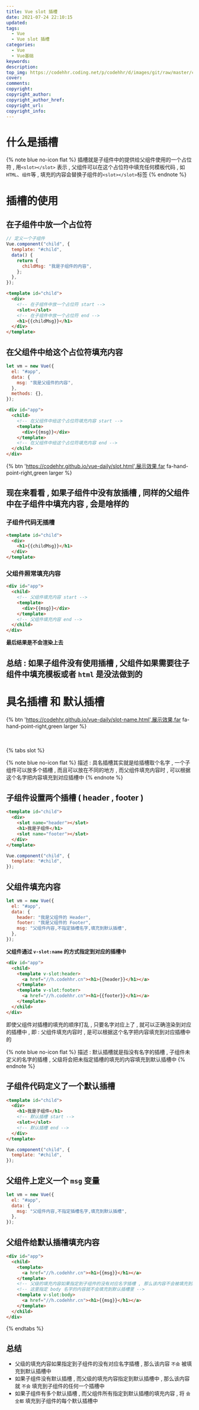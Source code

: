 ```yaml
---
title: Vue slot 插槽
date: 2021-07-24 22:10:15
updated:
tags:
  - Vue
  - Vue slot 插槽
categories:
  - Vue
  - Vue基础
keywords:
description:
top_img: https://codehhr.coding.net/p/codehhr/d/images/git/raw/master/csslayouts/sunrise.jpg
cover:
comments:
copyright:
copyright_author:
copyright_author_href:
copyright_url:
copyright_info:
---
```


# 什么是插槽

{% note blue no-icon flat %}
插槽就是子组件中的提供给父组件使用的一个占位符 , 用`<slot></slot>` 表示 , 父组件可以在这个占位符中填充任何模板代码 , 如 `HTML`、`组件`等 , 填充的内容会替换子组件的`<slot></slot>`标签
{% endnote %}

# 插槽的使用

## 在子组件中放一个占位符

```js
// 定义一个子组件
Vue.component("child", {
  template: "#child",
  data() {
    return {
      childMsg: "我是子组件的内容",
    };
  },
});
```

```html
<template id="child">
  <div>
    <!-- 在子组件中放一个占位符 start -->
    <slot></slot>
    <!-- 在子组件中放一个占位符 end -->
    <h1>{{childMsg}}</h1>
  </div>
</template>
```

## 在父组件中给这个占位符填充内容

```js
let vm = new Vue({
  el: "#app",
  data: {
    msg: "我是父组件的内容",
  },
  methods: {},
});
```

```html
<div id="app">
  <child>
    <!-- 在父组件中给这个占位符填充内容 start -->
    <template>
      <div>{{msg}}</div>
    </template>
    <!-- 在父组件中给这个占位符填充内容 end -->
  </child>
</div>
```

{% btn 'https://codehhr.github.io/vue-daily/slot.html',展示效果,far fa-hand-point-right,green larger %}

## 现在来看看 , 如果子组件中没有放插槽 , 同样的父组件中在子组件中填充内容 , 会是啥样的

### 子组件代码无插槽

```html
<template id="child">
  <div>
    <h1>{{childMsg}}</h1>
  </div>
</template>
```

### 父组件照常填充内容

```html
<div id="app">
  <child>
    <!-- 父组件填充内容 start -->
    <template>
      <div>{{msg}}</div>
    </template>
    <!-- 父组件填充内容 end -->
  </child>
</div>
```

**最后结果是不会渲染上去**

## 总结 : 如果子组件没有使用插槽 , 父组件如果需要往子组件中填充模板或者 `html` 是没法做到的

# 具名插槽 和 默认插槽

{% btn 'https://codehhr.github.io/vue-daily/slot-name.html',展示效果,far fa-hand-point-right,green larger %}

<div style="height:20px"></div>

{% tabs slot %}

<!-- tab 具名插槽 -->

{% note blue no-icon flat %}
描述 : 具名插槽其实就是给插槽取个名字 , 一个子组件可以放多个插槽 , 而且可以放在不同的地方 , 而父组件填充内容时 , 可以根据这个名字把内容填充到对应插槽中
{% endnote %}

## 子组件设置两个插槽 ( header , footer )

```html
<template id="child">
  <div>
    <slot name="header"></slot>
    <h1>我是子组件</h1>
    <slot name="footer"></slot>
  </div>
</template>
```

```js
Vue.component("child", {
  template: "#child",
});
```

## 父组件填充内容

```js
let vm = new Vue({
  el: "#app",
  data: {
    header: "我是父组件的 Header",
    footer: "我是父组件的 Footer",
    msg: "父组件内容,不指定插槽名字,填充到默认插槽",
  },
});
```

**父组件通过 `v-slot:name` 的方式指定到对应的插槽中**

```html
<div id="app">
  <child>
    <template v-slot:header>
      <a href="//h.codehhr.cn"><h1>{{header}}</h1></a>
    </template>
    <template v-slot:footer>
      <a href="//h.codehhr.cn"><h1>{{footer}}</h1></a>
    </template>
  </child>
</div>
```

即使父组件对插槽的填充的顺序打乱 , 只要名字对应上了 , 就可以正确渲染到对应的插槽中 , 即 : 父组件填充内容时 , 是可以根据这个名字把内容填充到对应插槽中的

<!-- endtab -->

<!-- tab 默认插槽 -->

{% note blue no-icon flat %}
描述 : 默认插槽就是指没有名字的插槽 , 子组件未定义的名字的插槽 , 父级将会把未指定插槽的填充的内容填充到默认插槽中
{% endnote %}

## 子组件代码定义了一个默认插槽

```html
<template id="child">
  <div>
    <h1>我是子组件</h1>
    <!-- 默认插槽 start -->
    <slot></slot>
    <!-- 默认插槽 end -->
  </div>
</template>
```

```js
Vue.component("child", {
  template: "#child",
});
```

## 父组件上定义一个 `msg` 变量

```js
let vm = new Vue({
  el: "#app",
  data: {
    msg: "父组件内容,不指定插槽名字,填充到默认插槽",
  },
});
```

## 父组件给默认插槽填充内容

```html
<div id="app">
  <child>
    <template>
      <a href="//h.codehhr.cn"><h1>{{msg}}</h1></a>
    </template>
    <!-- 父级的填充内容如果指定到子组件的没有对应名字插槽 , 那么该内容不会被填充到默认插槽中 -->
    <!-- 这里指定 body 名字的内容就不会填充到默认插槽里 -->
    <template v-slot:body>
      <a href="//h.codehhr.cn"><h1>{{msg}}</h1></a>
    </template>
  </child>
</div>
```

<!-- endtab -->

{% endtabs %}

## 总结

- 父级的填充内容如果指定到子组件的没有对应名字插槽 , 那么该内容 `不会` 被填充到默认插槽中
- 如果子组件没有默认插槽 , 而父级的填充内容指定到默认插槽中 , 那么该内容就 `不会` 填充到子组件的任何一个插槽中
- 如果子组件有多个默认插槽 , 而父组件所有指定到默认插槽的填充内容 , 将 `会` `全都` 填充到子组件的每个默认插槽中
